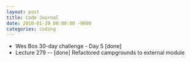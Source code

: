 ```yaml
---
layout: post
title: Code Journal
date: 2018-01-29 00:00:00 -0600
categories: coding
---
```


- Wes Bos 30-day challenge - Day 5 [done]
- Lecture 279 -- [done] Refactored campgrounds to external module
